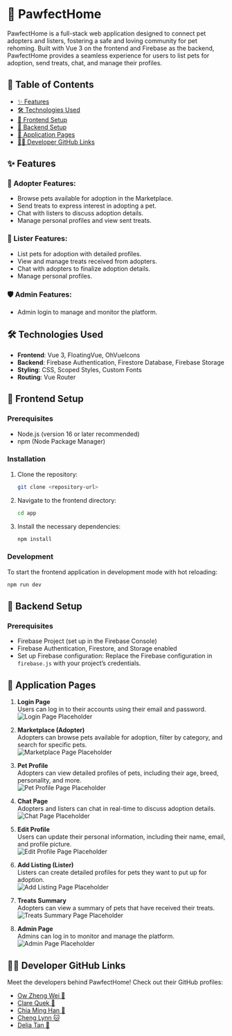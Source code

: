 # 🐾 PawfectHome

PawfectHome is a full-stack web application designed to connect pet adopters and listers, fostering a safe and loving community for pet rehoming. Built with Vue 3 on the frontend and Firebase as the backend, PawfectHome provides a seamless experience for users to list pets for adoption, send treats, chat, and manage their profiles.

## 📖 Table of Contents

- [✨ Features](#-features)
- [🛠️ Technologies Used](#️-technologies-used)
- [🚀 Frontend Setup](#-frontend-setup)
- [🔧 Backend Setup](#-backend-setup)
- [📄 Application Pages](#-application-pages)
- [👩‍💻 Developer GitHub Links](#-developer-github-links)

## ✨ Features

### 🐶 Adopter Features:

- Browse pets available for adoption in the Marketplace.
- Send treats to express interest in adopting a pet.
- Chat with listers to discuss adoption details.
- Manage personal profiles and view sent treats.

### 🐾 Lister Features:

- List pets for adoption with detailed profiles.
- View and manage treats received from adopters.
- Chat with adopters to finalize adoption details.
- Manage personal profiles.

### 🛡️ Admin Features:

- Admin login to manage and monitor the platform.

## 🛠️ Technologies Used

- **Frontend**: Vue 3, FloatingVue, OhVueIcons
- **Backend**: Firebase Authentication, Firestore Database, Firebase Storage
- **Styling**: CSS, Scoped Styles, Custom Fonts
- **Routing**: Vue Router

## 🚀 Frontend Setup

### Prerequisites

- Node.js (version 16 or later recommended)
- npm (Node Package Manager)

### Installation

1. Clone the repository:
   ```sh
   git clone <repository-url>
   ```
2. Navigate to the frontend directory:
   ```sh
   cd app
   ```
3. Install the necessary dependencies:
   ```sh
   npm install
   ```

### Development

To start the frontend application in development mode with hot reloading:

```sh
npm run dev
```

## 🔧 Backend Setup

### Prerequisites

- Firebase Project (set up in the Firebase Console)
- Firebase Authentication, Firestore, and Storage enabled
- Set up Firebase configuration:
  Replace the Firebase configuration in `firebase.js` with your project’s credentials.

## 📄 Application Pages

1. **Login Page**  
   Users can log in to their accounts using their email and password.  
   ![Login Page Placeholder](https://via.placeholder.com/800x400?text=Login+Page)

2. **Marketplace (Adopter)**  
   Adopters can browse pets available for adoption, filter by category, and search for specific pets.  
   ![Marketplace Page Placeholder](https://via.placeholder.com/800x400?text=Marketplace+Page)

3. **Pet Profile**  
   Adopters can view detailed profiles of pets, including their age, breed, personality, and more.  
   ![Pet Profile Page Placeholder](https://via.placeholder.com/800x400?text=Pet+Profile+Page)

4. **Chat Page**  
   Adopters and listers can chat in real-time to discuss adoption details.  
   ![Chat Page Placeholder](https://via.placeholder.com/800x400?text=Chat+Page)

5. **Edit Profile**  
   Users can update their personal information, including their name, email, and profile picture.  
   ![Edit Profile Page Placeholder](https://via.placeholder.com/800x400?text=Edit+Profile+Page)

6. **Add Listing (Lister)**  
   Listers can create detailed profiles for pets they want to put up for adoption.  
   ![Add Listing Page Placeholder](https://via.placeholder.com/800x400?text=Add+Listing+Page)

7. **Treats Summary**  
   Adopters can view a summary of pets that have received their treats.  
   ![Treats Summary Page Placeholder](https://via.placeholder.com/800x400?text=Treats+Summary+Page)

8. **Admin Page**  
   Admins can log in to monitor and manage the platform.  
   ![Admin Page Placeholder](https://via.placeholder.com/800x400?text=Admin+Page)

## 👩‍💻 Developer GitHub Links

Meet the developers behind PawfectHome! Check out their GitHub profiles:

- [Ow Zheng Wei 🐳](#)
- [Clare Quek 🐹](#)
- [Chia Ming Han 🐻](#)
- [Cheng Lynn 🐱](#)
- [Delia Tan 🐶](#)
